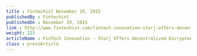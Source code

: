 ```yaml
---
title : Fintechist November 29, 2015
publishedBy : Fintechist
publishedOn : November 29, 2015
link : http://www.fintechist.com/fintech-innovation-storj-offers-decentralized-encrypted-cloud-storage/
weight: 223
articleName : FinTech Innovation – Storj Offers Decentralized Encrypted Cloud Storage
class : pressArticle
---
```

